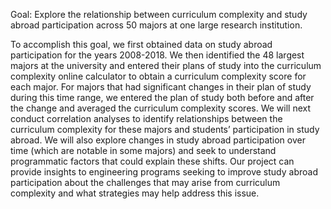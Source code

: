 Goal: Explore the relationship between curriculum complexity and study abroad participation across 50 majors at one large research institution.

To accomplish this goal, we first obtained data on study abroad participation for the years 2008-2018. We then identified the 48 largest majors at the university and entered their plans of study into the curriculum complexity online calculator to obtain a curriculum complexity score for each major. For majors that had significant changes in their plan of study during this time range, we entered the plan of study both before and after the change and averaged the curriculum complexity scores. We will next conduct correlation analyses to identify relationships between the curriculum complexity for these majors and students’ participation in study abroad. We will also explore changes in study abroad participation over time (which are notable in some majors) and seek to understand programmatic factors that could explain these shifts. Our project can provide insights to engineering programs seeking to improve study abroad participation about the challenges that may arise from curriculum complexity and what strategies may help address this issue.
